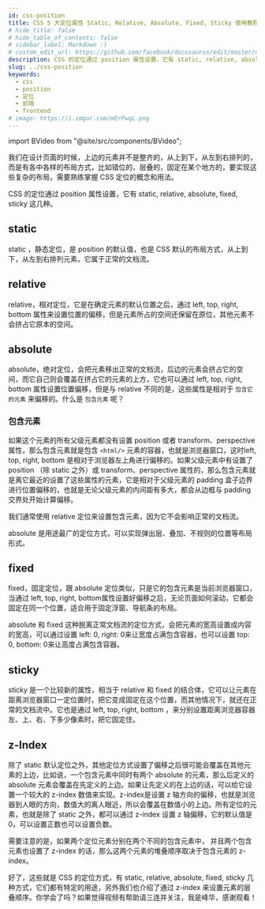 ```yaml
---
id: css-position
title: CSS 5 大定位属性 Static, Relative, Absolute, Fixed, Sticky 使用教程
# hide_title: false
# hide_table_of_contents: false
# sidebar_label: Markdown :)
# custom_edit_url: https://github.com/facebook/docusaurus/edit/master/docs/api-doc-markdown.md
description: CSS 的定位通过 position 属性设置，它有 static, relative, absolute, fixed, sticky 这几种。
slug: ../css-position
keywords:
  - css
  - position
  - 定位
  - 前端
  - frontend
# image: https://i.imgur.com/mErPwqL.png
---
```


import BVideo from "@site/src/components/BVideo";

<BVideo src="//player.bilibili.com/player.html?aid=541725652&bvid=BV1ni4y1g7tc&cid=224228999&page=1" bsrc="https://www.bilibili.com/video/BV1ni4y1g7tc/"/>

我们在设计页面的时候，上边的元素并不是整齐的，从上到下，从左到右排列的，而是有各中各样的布局方式，比如错位的，层叠的，固定在某个地方的，要实现这些复杂的布局，需要熟练掌握 CSS 定位的概念和用法。

CSS 的定位通过 position 属性设置，它有 static, relative, absolute, fixed, sticky 这几种。

## static

static ，静态定位，是 position 的默认值，也是 CSS 默认的布局方式，从上到下，从左到右排列元素，它属于正常的文档流。

## relative

relative，相对定位，它是在确定元素的默认位置之后，通过 left, top, right, bottom 属性来设置位置的偏移，但是元素所占的空间还保留在原位，其他元素不会挤占它原本的空间。

## absolute

absolute，绝对定位，会把元素移出正常的文档流，后边的元素会挤占它的空间，而它自己则会覆盖在挤占它的元素的上方，它也可以通过 left, top, right, bottom 属性设置位置偏移，但是与 relative 不同的是，这些属性是相对于 `包含它的元素` 来偏移的。什么是 `包含元素` 呢？

### 包含元素

如果这个元素的所有父级元素都没有设置 position 或者 transform、perspective 属性，那么包含元素就是包含 `<html/>` 元素的容器，也就是浏览器窗口，这时left, top, right, bottom 是相对于浏览器左上角进行偏移的。如果父级元素中有设置了 position （除 static 之外）或 transform、perspective 属性的，那么包含元素就是离它最近的设置了这些属性的元素，它是相对于父级元素的 padding 盒子边界进行位置偏移的，也就是无论父级元素的内间距有多大，都会从边框与 padding 交界处开始计算偏移。



我们通常使用 relative 定位来设置包含元素，因为它不会影响正常的文档流。



absolute 是用途最广的定位方式，可以实现弹出层、叠加、不规则的位置等布局形式。

## fixed

fixed，固定定位，跟 absolute 定位类似，只是它的包含元素是当前浏览器窗口，当通过 left, top, right, bottom属性设置好偏移之后，无论页面如何滚动，它都会固定在同一个位置，适合用于固定浮窗、导航条的布局。

absolute 和 fixed 这种脱离正常文档流的定位方式，会把元素的宽高设置成内容的宽高，可以通过设置 left: 0, right: 0来让宽度占满包含容器，也可以设置 top: 0, bottom: 0来让高度占满包含容器。

## sticky

sticky 是一个比较新的属性，相当于 relative 和 fixed 的结合体，它可以让元素在距离浏览器窗口一定位置时，把它变成固定在这个位置，而其他情况下，就还在正常的文档流中。它也是通过 left, top, right, bottom ，来分别设置距离浏览器容器左、上、右、下多少像素时，把它固定住。

## z-Index

除了 static 默认定位之外，其他定位方式设置了偏移之后很可能会覆盖在其他元素的上边，比如说，一个包含元素中同时有两个 absolute 的元素，那么后定义的 absolute 元素会覆盖在先定义的上边。如果让先定义的在上边的话，可以给它设置一个较大的 z-index 数值来实现。z-index是设置 z 轴方向的偏移，也就是浏览器到人眼的方向，数值大的离人眼近，所以会覆盖在数值小的上边。所有定位的元素，也就是除了 static 之外，都可以通过 z-index 设置 z 轴偏移，它的默认值是0，可以设置正数也可以设置负数。

需要注意的是，如果两个定位元素分别在两个不同的包含元素中， 并且两个包含元素也设置了 z-index 的话，那么这两个元素的堆叠顺序取决于包含元素的 z-index。



好了，这些就是 CSS 的定位方式，有 static, relative, absolute, fixed, sticky 几种方式，它们都有特定的用途，另外我们也介绍了通过 z-index 来设置元素的层叠顺序。你学会了吗？如果觉得视频有帮助请三连并关注，我是峰华，感谢观看！